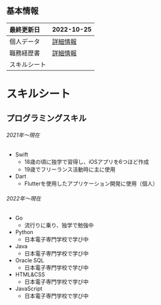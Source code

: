 ## 基本情報
| 最終更新日 | 2022-10-25 |
| :- | :- |
| 個人データ | [詳細情報](fuiadh) |
| 職務経歴書 | [詳細情報](fuiadh) |
| スキルシート |  |

# スキルシート
## プログラミングスキル

  ###### 2021年〜現在
  * Swift
    * 18歳の頃に独学で習得し、iOSアプリを6つほど作成
    * 19歳でフリーランス活動時に主に使用
  * Dart
    * Flutterを使用したアプリケーション開発に使用（個人）

  ###### 2022年〜現在
  * Go
    * 流行りに乗り、独学で勉強中
  * Python
    * 日本電子専門学校で学び中
  * Java
    * 日本電子専門学校で学び中
  * Oracle SQL
    * 日本電子専門学校で学び中
  * HTML&CSS
    * 日本電子専門学校で学び中
  * JavaScript
    * 日本電子専門学校で学び中
